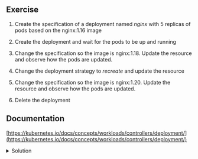 ## Exercise

1. Create the specification of a deployment named *nginx* with 5 replicas of pods based on the nginx:1.16 image

2. Create the deployment and wait for the pods to be up and running

3. Change the specification so the image is nginx:1.18. Update the resource and observe how the pods are updated.

4. Change the deployment strategy to *recreate* and update the resource

5. Change the specification so the image is nginx:1.20. Update the resource and observe how the pods are updated.

6. Delete the deployment

## Documentation

[https://kubernetes.io/docs/concepts/workloads/controllers/deployment/](https://kubernetes.io/docs/concepts/workloads/controllers/deployment/)

<details>
  <summary markdown="span">Solution</summary>

1. Create the specification of a deployment with 5 replicas of pods based on the nginx:1.16 image

```
k create deployment nginx --image=nginx:1.16 --replicas=5 --dry-run=client -o yaml > deploy.yaml
```

2. Create the deployment and wait for the pods to be up and running

Creation of the deployment:

```
k apply -f deploy.yaml
```

Waiting for the pods to be up and running:

```
k get po -l app=nginx -w
```

3. Change the specification so the image is nginx:1.18. Update the resource and observe how the pods are updated.

Update the specification:

```
apiVersion: apps/v1
kind: Deployment
metadata:
  labels:
    app: nginx
  name: nginx
spec:
  replicas: 5
  selector:
    matchLabels:
      app: nginx
  template:
    metadata:
      labels:
        app: nginx
    spec:
      containers:
      - image: nginx:1.18
        name: nginx
```

Apply the changes:

```
k apply -f deploy.yaml
```

Observe how the pods are replaced:

```
k get po -l app=nginx -w
```

You should notice the pods are replaced one after the other following a rolling update strategy (default strategy)

4. Change the deployment strategy to *Recreate* and update the resource

You can find information on the deployment rollout strategy with the *explain* command:

```
k explain deploy.spec.strategy
```

Changing the strategy from *RollingUpdate* (default) to *Recreate*

```
apiVersion: apps/v1
kind: Deployment
metadata:
  labels:
    app: nginx
  name: nginx
spec:
  strategy:
    type: recreate
  replicas: 5
  selector:
    matchLabels:
      app: nginx
  template:
    metadata:
      labels:
        app: nginx
    spec:
      containers:
      - image: nginx:1.18
        name: nginx
```

Apply the changes (this will not trigger the replacement of pods as the pod specification was not modified)

```
k apply -f deploy.yaml
```

5. Change the specification so the image is nginx:1.20. Update the resource and observe how the pods are updated.

```
apiVersion: apps/v1
kind: Deployment
metadata:
  labels:
    app: nginx
  name: nginx
spec:
  strategy:
    type: recreate
  replicas: 5
  selector:
    matchLabels:
      app: nginx
  template:
    metadata:
      labels:
        app: nginx
    spec:
      containers:
      - image: nginx:1.20
        name: nginx
```

Apply the changes:

```
k apply -f deploy.yaml
```

Observe how the pods are replaced:

```
k get po -l app=nginx -w
NAME                     READY   STATUS    RESTARTS   AGE
nginx-6d777db949-9fmnt   1/1     Running   0          10s
nginx-6d777db949-9xdwz   1/1     Running   0          10s
nginx-6d777db949-gnfsg   1/1     Running   0          10s
nginx-6d777db949-qs6k8   1/1     Running   0          10s
nginx-6d777db949-s9zgx   1/1     Running   0          10s
```

You should notice all the pods are terminated at the same time and new ones are created. This is the behavior of the *recreate* strategy.

6. Delete the deployment

```
k delete deploy nginx
```

</details>

